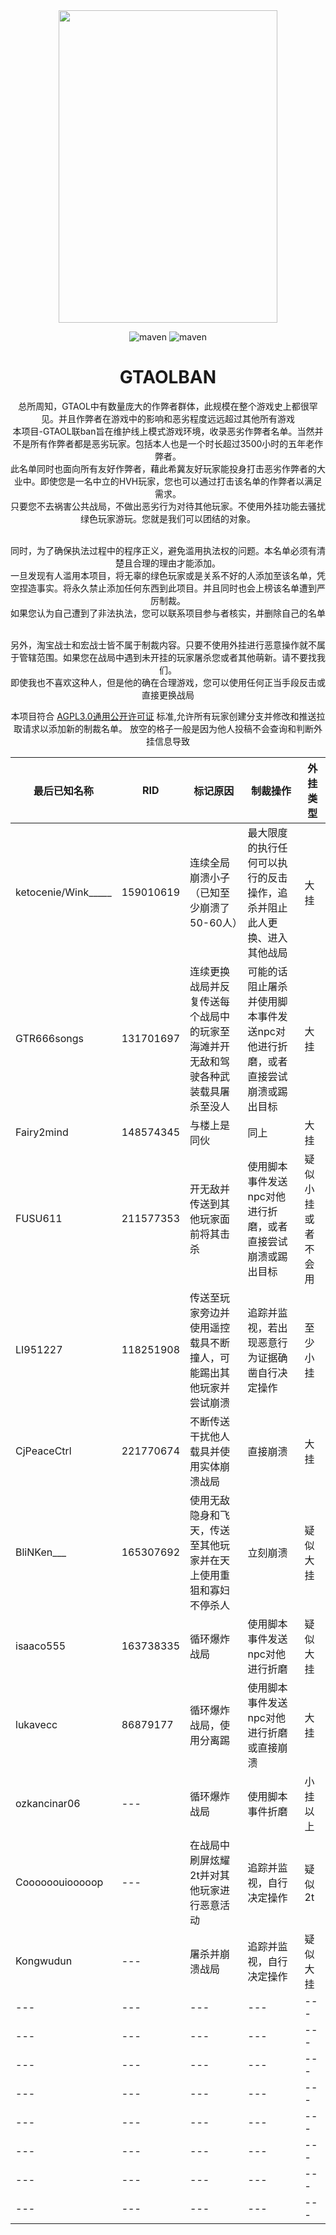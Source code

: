 <div align=center><img width="350" height="500" src="https://raw.githubusercontent.com/MrLGXC/GTA-StandAIO/main/Elaina.jpg"/>

![maven](https://img.shields.io/badge/MrLGXC-%E6%B5%81%E5%85%89%E6%98%9F%E8%BE%B0-brightgreen)
![maven](https://img.shields.io/badge/GTA-1.66-darkgreen)

<h1>GTAOLBAN</h1>
总所周知，GTAOL中有数量庞大的作弊者群体，此规模在整个游戏史上都很罕见。并且作弊者在游戏中的影响和恶劣程度远远超过其他所有游戏<br>
本项目-GTAOL联ban旨在维护线上模式游戏环境，收录恶劣作弊者名单。当然并不是所有作弊者都是恶劣玩家。包括本人也是一个时长超过3500小时的五年老作弊者。<br>
此名单同时也面向所有友好作弊者，藉此希冀友好玩家能投身打击恶劣作弊者的大业中。即使您是一名中立的HVH玩家，您也可以通过打击该名单的作弊者以满足需求。<br>
只要您不去祸害公共战局，不做出恶劣行为对待其他玩家。不使用外挂功能去骚扰绿色玩家游玩。您就是我们可以团结的对象。<br><br>

同时，为了确保执法过程中的程序正义，避免滥用执法权的问题。本名单必须有清楚且合理的理由才能添加。<br>
一旦发现有人滥用本项目，将无辜的绿色玩家或是关系不好的人添加至该名单，凭空捏造事实。将永久禁止添加任何东西到此项目。并且同时也会上榜该名单遭到严厉制裁。<br>
如果您认为自己遭到了非法执法，您可以联系项目参与者核实，并删除自己的名单<br><br>

另外，淘宝战士和宏战士皆不属于制裁内容。只要不使用外挂进行恶意操作就不属于管辖范围。如果您在战局中遇到未开挂的玩家屠杀您或者其他萌新。请不要找我们。<br>
即使我也不喜欢这种人，但是他的确在合理游戏，您可以使用任何正当手段反击或直接更换战局<br>

本项目符合 [AGPL3.0通用公开许可证](https://github.com/MrLGXC/GTAOLBAN/blob/main/LICENSE) 标准,允许所有玩家创建分支并修改和推送拉取请求以添加新的制裁名单。
放空的格子一般是因为他人投稿不会查询和判断外挂信息导致

| 最后已知名称 | RID | 标记原因 | 制裁操作 | 外挂类型 |
| --- | --- | --- | --- | --- |
| ketocenie/Wink_____ | 159010619 | 连续全局崩溃小子（已知至少崩溃了50-60人） | 最大限度的执行任何可以执行的反击操作，追杀并阻止此人更换、进入其他战局 | 大挂 |
| GTR666songs | 131701697 | 连续更换战局并反复传送每个战局中的玩家至海滩并开无敌和驾驶各种武装载具屠杀至没人 | 可能的话阻止屠杀并使用脚本事件发送npc对他进行折磨，或者直接尝试崩溃或踢出目标 | 大挂 |
| Fairy2mind | 148574345 | 与楼上是同伙 | 同上 | 大挂 |
| FUSU611 | 211577353 | 开无敌并传送到其他玩家面前将其击杀 | 使用脚本事件发送npc对他进行折磨，或者直接尝试崩溃或踢出目标 | 疑似小挂或者不会用 |
| LI951227 | 118251908 | 传送至玩家旁边并使用遥控载具不断撞人，可能踢出其他玩家并尝试崩溃 | 追踪并监视，若出现恶意行为证据确凿自行决定操作 | 至少小挂 |
| CjPeaceCtrl | 221770674 | 不断传送干扰他人载具并使用实体崩溃战局 | 直接崩溃 | 大挂 |
| BliNKen___ | 165307692 | 使用无敌隐身和飞天，传送至其他玩家并在天上使用重狙和寡妇不停杀人 | 立刻崩溃 | 疑似大挂 |
| isaaco555 | 163738335 | 循环爆炸战局 | 使用脚本事件发送npc对他进行折磨 | 疑似大挂 |
| lukavecc | 86879177 | 循环爆炸战局，使用分离踢 | 使用脚本事件发送npc对他进行折磨或直接崩溃 | 大挂 |
| ozkancinar06 | --- | 循环爆炸战局 | 使用脚本事件折磨 | 小挂以上 |
| Coooooouiooooop | --- | 在战局中刷屏炫耀2t并对其他玩家进行恶意活动 | 追踪并监视，自行决定操作 | 疑似2t |
| Kongwudun | --- | 屠杀并崩溃战局 | 追踪并监视，自行决定操作 | 疑似大挂 |
| --- | --- | --- | --- | --- |
| --- | --- | --- | --- | --- |
| --- | --- | --- | --- | --- |
| --- | --- | --- | --- | --- |
| --- | --- | --- | --- | --- |
| --- | --- | --- | --- | --- |
| --- | --- | --- | --- | --- |
| --- | --- | --- | --- | --- |

</div>
